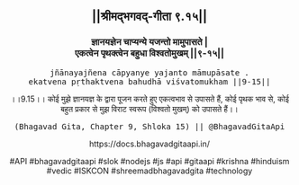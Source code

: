 <center><h2>||श्रीमद्‍भगवद्‍-गीता ९.१५||</h2>
<h3>ज्ञानयज्ञेन चाप्यन्ये यजन्तो मामुपासते |<br/>एकत्वेन पृथक्त्वेन बहुधा विश्वतोमुखम् ||९-१५||</h3>
<pre>jñānayajñena cāpyanye yajanto māmupāsate .<br/>ekatvena pṛthaktvena bahudhā viśvatomukham ||9-15||</pre>
<p>।।9.15।। कोई मुझे ज्ञानयज्ञ के द्वारा पूजन करते हुए एकत्वभाव से उपासते हैं, कोई पृथक भाव से, कोई बहुत प्रकार से मुझ विराट स्वरूप (विश्वतो मुखम्) को उपासते हैं।।</p>
<pre>(Bhagavad Gita, Chapter 9, Shloka 15) || @BhagavadGitaApi</pre><p>https://docs.bhagavadgitaapi.in/</p><p>#API #bhagavadgitaapi #slok #nodejs #js #api #gitaapi #krishna #hinduism #vedic #ISKCON #shreemadbhagavadgita #technology</p></center>